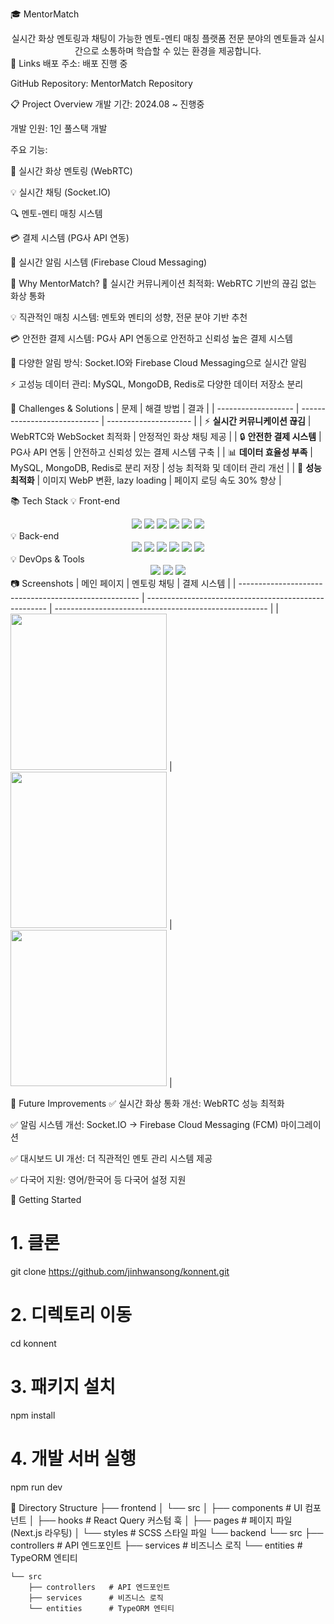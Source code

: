 🎓 MentorMatch
<div align="center"> 실시간 화상 멘토링과 채팅이 가능한 멘토-멘티 매칭 플랫폼 전문 분야의 멘토들과 실시간으로 소통하며 학습할 수 있는 환경을 제공합니다. </div>
🔗 Links
배포 주소: 배포 진행 중

GitHub Repository: MentorMatch Repository

📋 Project Overview
개발 기간: 2024.08 ~ 진행중

개발 인원: 1인 풀스택 개발

주요 기능:

💬 실시간 화상 멘토링 (WebRTC)

💡 실시간 채팅 (Socket.IO)

🔍 멘토-멘티 매칭 시스템

💳 결제 시스템 (PG사 API 연동)

📢 실시간 알림 시스템 (Firebase Cloud Messaging)

🌟 Why MentorMatch?
🚀 실시간 커뮤니케이션 최적화: WebRTC 기반의 끊김 없는 화상 통화

💡 직관적인 매칭 시스템: 멘토와 멘티의 성향, 전문 분야 기반 추천

💳 안전한 결제 시스템: PG사 API 연동으로 안전하고 신뢰성 높은 결제 시스템

🔔 다양한 알림 방식: Socket.IO와 Firebase Cloud Messaging으로 실시간 알림

⚡ 고성능 데이터 관리: MySQL, MongoDB, Redis로 다양한 데이터 저장소 분리

💪 Challenges & Solutions
| 문제                  | 해결 방법                        | 결과                    |
| ------------------- | ---------------------------- | --------------------- |
| ⚡ **실시간 커뮤니케이션 끊김** | WebRTC와 WebSocket 최적화        | 안정적인 화상 채팅 제공         |
| 🔒 **안전한 결제 시스템**   | PG사 API 연동                   | 안전하고 신뢰성 있는 결제 시스템 구축 |
| 📊 **데이터 효율성 부족**   | MySQL, MongoDB, Redis로 분리 저장 | 성능 최적화 및 데이터 관리 개선    |
| 🚀 **성능 최적화**       | 이미지 WebP 변환, lazy loading    | 페이지 로딩 속도 30% 향상      |


📚 Tech Stack
💡 Front-end
<div align="center"> <img src="https://img.shields.io/badge/Next.js-000000?style=for-the-badge&logo=next.js&logoColor=white"> <img src="https://img.shields.io/badge/TypeScript-3178C6?style=for-the-badge&logo=typescript&logoColor=white"> <img src="https://img.shields.io/badge/Sass-CC6699?style=for-the-badge&logo=sass&logoColor=white"> <img src="https://img.shields.io/badge/ReactQuery-FF4154?style=for-the-badge&logo=reactquery&logoColor=white"> <img src="https://img.shields.io/badge/Socket.IO-010101?style=for-the-badge&logo=socket.io&logoColor=white"> <img src="https://img.shields.io/badge/Zustand-brown?style=for-the-badge&logo=zustand&logoColor=white"> </div>
💡 Back-end
<div align="center"> <img src="https://img.shields.io/badge/NestJS-E0234E?style=for-the-badge&logo=nestjs&logoColor=white"> <img src="https://img.shields.io/badge/TypeORM-262627?style=for-the-badge&logo=typeorm&logoColor=white"> <img src="https://img.shields.io/badge/MySQL-4479A1?style=for-the-badge&logo=mysql&logoColor=white"> <img src="https://img.shields.io/badge/MongoDB-47A248?style=for-the-badge&logo=mongodb&logoColor=white"> <img src="https://img.shields.io/badge/Redis-DC382D?style=for-the-badge&logo=redis&logoColor=white"> <img src="https://img.shields.io/badge/Passport-34E27A?style=for-the-badge&logo=passport&logoColor=white"> </div>
💡 DevOps & Tools
<div align="center"> <img src="https://img.shields.io/badge/Amazon AWS-232F3E?style=for-the-badge&logo=amazonaws&logoColor=white"> <img src="https://img.shields.io/badge/Git-F05032?style=for-the-badge&logo=git&logoColor=white"> <img src="https://img.shields.io/badge/GitHub-181717?style=for-the-badge&logo=github&logoColor=white"> </div>
📷 Screenshots
| 메인 페이지                                                | 멘토링 채팅                                                | 결제 시스템                                                |
| ----------------------------------------------------- | ----------------------------------------------------- | ----------------------------------------------------- |
| <img src="./frontend/src/asset/main.png" width="250"> | <img src="./frontend/src/asset/chat.png" width="250"> | <img src="./frontend/src/asset/sell.png" width="250"> |


🚀 Future Improvements
✅ 실시간 화상 통화 개선: WebRTC 성능 최적화

✅ 알림 시스템 개선: Socket.IO → Firebase Cloud Messaging (FCM) 마이그레이션

✅ 대시보드 UI 개선: 더 직관적인 멘토 관리 시스템 제공

✅ 다국어 지원: 영어/한국어 등 다국어 설정 지원

📌 Getting Started
# 1. 클론
git clone https://github.com/jinhwansong/konnent.git

# 2. 디렉토리 이동
cd konnent

# 3. 패키지 설치
npm install

# 4. 개발 서버 실행
npm run dev

📌 Directory Structure
├── frontend
│   └── src
│       ├── components    # UI 컴포넌트
│       ├── hooks         # React Query 커스텀 훅
│       ├── pages         # 페이지 파일 (Next.js 라우팅)
│       └── styles        # SCSS 스타일 파일
└── backend
    └── src
        ├── controllers   # API 엔드포인트
        ├── services      # 비즈니스 로직
        └── entities      # TypeORM 엔티티

    └── src
        ├── controllers   # API 엔드포인트
        ├── services      # 비즈니스 로직
        └── entities      # TypeORM 엔티티
